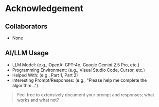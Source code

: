# Acknowledgement

## Collaborators

- None

## AI/LLM Usage

- LLM Model: (e.g., OpenAI GPT-4o, Google Gemini 2.5 Pro, etc.)
- Programming Environment: (e.g., Visual Studio Code, Cursor, etc.)
- Helped With: (e.g., Part 1, Part 2)
- Interesting Prompt/Responses: (e.g., "Please help me complete the algorithm...")

> Feel free to extensively document your prompt and responses; what works and what not?
